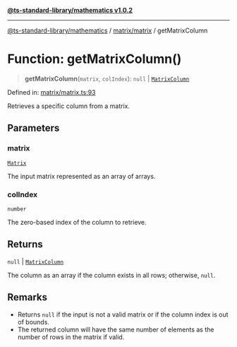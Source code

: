 [**@ts-standard-library/mathematics v1.0.2**](../../../README.md)

***

[@ts-standard-library/mathematics](../../../README.md) / [matrix/matrix](../README.md) / getMatrixColumn

# Function: getMatrixColumn()

> **getMatrixColumn**(`matrix`, `colIndex`): `null` \| [`MatrixColumn`](../type-aliases/MatrixColumn.md)

Defined in: [matrix/matrix.ts:93](https://github.com/gabaudette/ts-stdlib/blob/4a412e6fb273dc9fcab54b84c05921f52dac4b3f/packages/mathematics/src/matrix/matrix.ts#L93)

Retrieves a specific column from a matrix.

## Parameters

### matrix

[`Matrix`](../type-aliases/Matrix.md)

The input matrix represented as an array of arrays.

### colIndex

`number`

The zero-based index of the column to retrieve.

## Returns

`null` \| [`MatrixColumn`](../type-aliases/MatrixColumn.md)

The column as an array if the column exists in all rows; otherwise, `null`.

## Remarks

- Returns `null` if the input is not a valid matrix or if the column index is out of bounds.
- The returned column will have the same number of elements as the number of rows in the matrix if valid.
